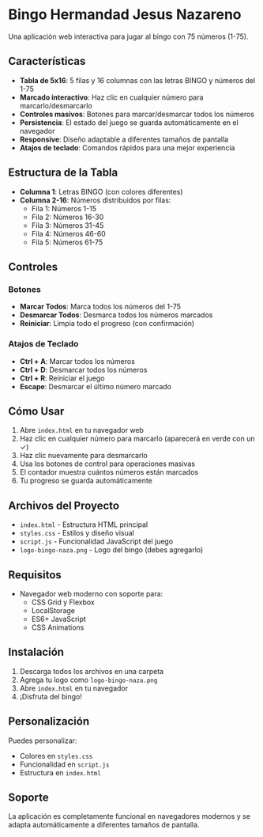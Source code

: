 # Bingo Hermandad Jesus Nazareno

Una aplicación web interactiva para jugar al bingo con 75 números (1-75).

## Características

- **Tabla de 5x16**: 5 filas y 16 columnas con las letras BINGO y números del 1-75
- **Marcado interactivo**: Haz clic en cualquier número para marcarlo/desmarcarlo
- **Controles masivos**: Botones para marcar/desmarcar todos los números
- **Persistencia**: El estado del juego se guarda automáticamente en el navegador
- **Responsive**: Diseño adaptable a diferentes tamaños de pantalla
- **Atajos de teclado**: Comandos rápidos para una mejor experiencia

## Estructura de la Tabla

- **Columna 1**: Letras BINGO (con colores diferentes)
- **Columna 2-16**: Números distribuidos por filas:
  - Fila 1: Números 1-15
  - Fila 2: Números 16-30
  - Fila 3: Números 31-45
  - Fila 4: Números 46-60
  - Fila 5: Números 61-75

## Controles

### Botones
- **Marcar Todos**: Marca todos los números del 1-75
- **Desmarcar Todos**: Desmarca todos los números marcados
- **Reiniciar**: Limpia todo el progreso (con confirmación)

### Atajos de Teclado
- **Ctrl + A**: Marcar todos los números
- **Ctrl + D**: Desmarcar todos los números
- **Ctrl + R**: Reiniciar el juego
- **Escape**: Desmarcar el último número marcado

## Cómo Usar

1. Abre `index.html` en tu navegador web
2. Haz clic en cualquier número para marcarlo (aparecerá en verde con un ✓)
3. Haz clic nuevamente para desmarcarlo
4. Usa los botones de control para operaciones masivas
5. El contador muestra cuántos números están marcados
6. Tu progreso se guarda automáticamente

## Archivos del Proyecto

- `index.html` - Estructura HTML principal
- `styles.css` - Estilos y diseño visual
- `script.js` - Funcionalidad JavaScript del juego
- `logo-bingo-naza.png` - Logo del bingo (debes agregarlo)

## Requisitos

- Navegador web moderno con soporte para:
  - CSS Grid y Flexbox
  - LocalStorage
  - ES6+ JavaScript
  - CSS Animations

## Instalación

1. Descarga todos los archivos en una carpeta
2. Agrega tu logo como `logo-bingo-naza.png`
3. Abre `index.html` en tu navegador
4. ¡Disfruta del bingo!

## Personalización

Puedes personalizar:
- Colores en `styles.css`
- Funcionalidad en `script.js`
- Estructura en `index.html`

## Soporte

La aplicación es completamente funcional en navegadores modernos y se adapta automáticamente a diferentes tamaños de pantalla.
